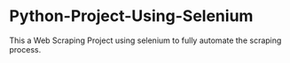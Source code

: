 # Python-Project-Using-Selenium
This a Web Scraping Project using selenium to fully automate the scraping process.
